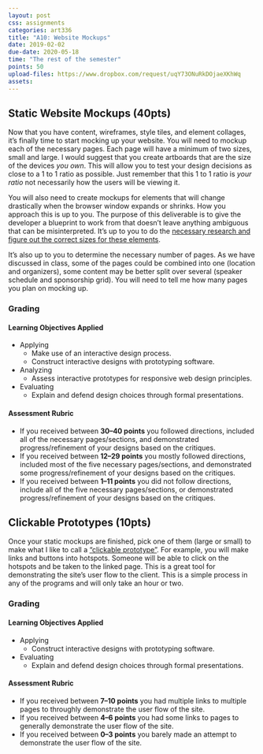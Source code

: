 ```yaml
---
layout: post
css: assignments
categories: art336
title: "A10: Website Mockups"
date: 2019-02-02
due-date: 2020-05-18
time: "The rest of the semester"
points: 50
upload-files: https://www.dropbox.com/request/uqY73ONuRkDOjaeXKhWq
assets: 
---
```


## Static Website Mockups (40pts)
Now that you have content, wireframes, style tiles, and element collages, it&rsquo;s finally time to start mocking up your website. You will need to mockup each of the necessary pages. Each page will have a minimum of two sizes, small and large. I would suggest that you create artboards that are the size of the devices _you own_. This will allow you to test your design decisions as close to a 1 to 1 ratio as possible. Just remember that this 1 to 1 ratio is _your ratio_ not necessarily how the users will be viewing it.

You will also need to create mockups for elements that will change drastically when the browser window expands or shrinks. How you approach this is up to you. The purpose of this deliverable is to give the developer a blueprint to work from that doesn&rsquo;t leave anything ambiguous that can be misinterpreted. It&rsquo;s up to you to do the <a href="s10-evaluation-template.html" target="_blank" title="Evaluation Framework Assignment Page">necessary research and figure out the correct sizes for these elements</a>.

It&rsquo;s also up to you to determine the necessary number of pages. As we have discussed in class, some of the pages could be combined into one (location and organizers), some content may be better split over several (speaker schedule and sponsorship grid). You will need to tell me how many pages you plan on mocking up.

### Grading

#### Learning Objectives Applied
- Applying
    - Make use of an interactive design process.
    - Construct interactive designs with prototyping software.
- Analyzing
    - Assess interactive prototypes for responsive web design principles.
- Evaluating
    - Explain and defend design choices through formal presentations.

#### Assessment Rubric
- If you received between **30&ndash;40 points** you followed directions, included all of the necessary pages/sections, and demonstrated progress/refinement of your designs based on the critiques.
- If you received between **12&ndash;29 points** you mostly followed directions, included most of the five necessary pages/sections, and demonstrated some progress/refinement of your designs based on the critiques.
- If you received between **1&ndash;11 points** you did not follow directions, include all of the five necessary pages/sections, or demonstrated progress/refinement of your designs based on the critiques.

## Clickable Prototypes (10pts)
Once your static mockups are finished, pick one of them (large or small) to make what I like to call a <a href="https://youtu.be/DPzKs0ZzWlY" target="_blank">“clickable prototype”</a>. For example, you will make links and buttons into hotspots. Someone will be able to click on the hotspots and be taken to the linked page. This is a great tool for demonstrating the site&rsquo;s user flow to the client. This is a simple process in any of the programs and will only take an hour or two.

### Grading

#### Learning Objectives Applied
- Applying
    - Construct interactive designs with prototyping software.
- Evaluating
    - Explain and defend design choices through formal presentations.

#### Assessment Rubric
- If you received between **7&ndash;10 points** you had multiple links to multiple pages to throughly demonstrate the user flow of the site.
- If you received between **4&ndash;6 points** you had some links to pages to generally demonstrate the user flow of the site.
- If you received between **0&ndash;3 points** you barely made an attempt to demonstrate the user flow of the site.
